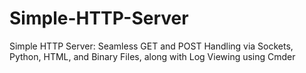 # Simple-HTTP-Server
Simple HTTP Server: Seamless GET and POST Handling via Sockets, Python, HTML, and Binary Files, along with Log Viewing using Cmder
